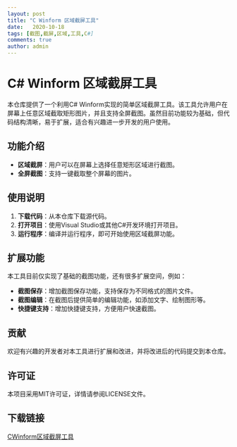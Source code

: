 ```yaml
---
layout: post
title: "C Winform 区域截屏工具"
date:   2020-10-18
tags: [截图,截屏,区域,工具,C#]
comments: true
author: admin
---
```

# C# Winform 区域截屏工具

本仓库提供了一个利用C# Winform实现的简单区域截屏工具。该工具允许用户在屏幕上任意区域截取矩形图片，并且支持全屏截图。虽然目前功能较为基础，但代码结构清晰，易于扩展，适合有兴趣进一步开发的用户使用。

## 功能介绍

- **区域截屏**：用户可以在屏幕上选择任意矩形区域进行截图。
- **全屏截图**：支持一键截取整个屏幕的图片。

## 使用说明

1. **下载代码**：从本仓库下载源代码。
2. **打开项目**：使用Visual Studio或其他C#开发环境打开项目。
3. **运行程序**：编译并运行程序，即可开始使用区域截屏功能。

## 扩展功能

本工具目前仅实现了基础的截图功能，还有很多扩展空间，例如：

- **截图保存**：增加截图保存功能，支持保存为不同格式的图片文件。
- **截图编辑**：在截图后提供简单的编辑功能，如添加文字、绘制图形等。
- **快捷键支持**：增加快捷键支持，方便用户快速截图。

## 贡献

欢迎有兴趣的开发者对本工具进行扩展和改进，并将改进后的代码提交到本仓库。

## 许可证

本项目采用MIT许可证，详情请参阅LICENSE文件。

## 下载链接

[CWinform区域截屏工具](https://pan.quark.cn/s/3f29e7e97ac3)